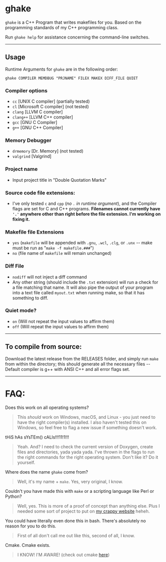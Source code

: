 # ghake
`ghake` is a C++ Program that writes makefiles for you. Based on the programming standards of my C++ programming class.

Run `ghake help` for assistance concerning the command-line switches.

---

## Usage 
Runtime Arguments for `ghake` are in the following order:

`ghake COMPILER MEMDBUG "PRJNAME" FILEX MAKEX DIFF_FILE QUIET`

### Compiler options
- `cc`      [UNIX C compiler] (partially tested)
- `cl`      [Microsoft C compiler] (not tested)
- `clang`   [LLVM C compiler]
- `clang++` [LLVM C++ compiler]
- `gcc`     [GNU C Compiler]
- `g++`     [GNU C++ Compiler]

### Memory Debugger 
- `drmemory` [Dr. Memory] (not tested)
- `valgrind` [Valgrind]

### Project name
- Input project title in "Double Quotation Marks"

### Source code file extensions:
- I've only tested `c` and `cpp` (*no `.` in runtime argument*), and the Compiler flags are set for C and C++ programs. **Filenames cannot currently have `'.'` anywhere other than right before the file extension. I'm working on fixing it.**

### Makefile file Extensions
- `yes` (`makefile` will be appended with `.gnu`, `.wcl`, `.clg`, or `.unx`  -- make must be run as "`make -f makefile.###`")
- `no`  (file name of `makefile` will remain unchanged)

### Diff File
- `nodiff` will not inject a diff command
- Any other string (should include the `.txt` extension) will run a check for a file matching that name. It will also pipe the output of your program into a text file called `myout.txt` when running make, so that it has something to diff.

### Quiet mode?
- `on`  (Will not repeat the input values to affirm them)
- `off` (Will repeat the input values to affirm them)

---

## To compile from source: 
Download the latest release from the RELEASES folder, and simply run `make` from within the directory; this should generate all the necessary files -- Default compiler is g++ with ANSI C++ and all error flags set.

---

# FAQ:

Does this work on all operating systems?
> This *should* work on Windows, macOS, and Linux - you just need to have the right compiler(s) installed. I also haven't tested this on Windows, so feel free to flag a new issue if something doesn't work.

tHiS hAs sYsTEm() cALls!!!11!1!!!
> Yeah. And? I need to check the current version of Doxygen, create files and directories, yada yada yada. I've thrown in the flags to run the right commands for the right operating system. Don't like it? Do it yourself.

Where does the name `ghake` come from? 
> Well, it's my name + `make`. Yes, very original, I know.

Couldn't you have made this with `make` or a scripting language like Perl or Python?
> Well, yes. This is more of a proof of concept than anything else. Plus I needed some sort of project to put on [my crappy website] heheh.

You could have literally even done this in bash. There's absolutely no reason for you to do this.
> First of all don't call me out like this, second of all, I know.

Cmake. Cmake exists.
> I KNOW! I'M AWARE! (check out cmake [here])

[my crappy website]: http://www.ghassanyounes.com
[here]: https://cmake.org/
